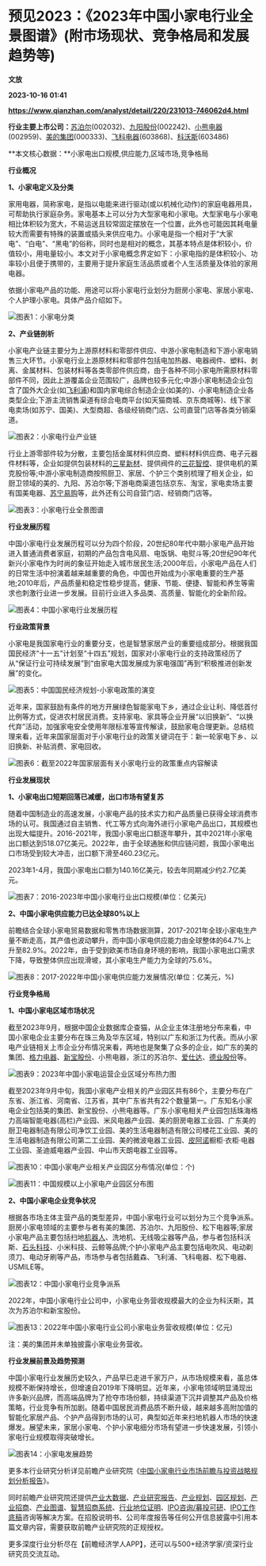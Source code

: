 # 预见2023：《2023年中国小家电行业全景图谱》(附市场现状、竞争格局和发展趋势等)
**文放**

**2023-10-16 01:41**

**https://www.qianzhan.com/analyst/detail/220/231013-746062d4.html**

**行业主要上市公司：**[苏泊尔](https://stock.qianzhan.com/hs/zhengquan_002032.SZ.html)(002032)、[九阳股份](https://stock.qianzhan.com/hs/zhengquan_002242.SZ.html)(002242)、[小熊电器](https://stock.qianzhan.com/hs/zhengquan_002959.SZ.html)(002959)、[美的集团](https://stock.qianzhan.com/hs/zhengquan_000333.SZ.html)(000333)、[飞科电器](https://stock.qianzhan.com/hs/zhengquan_603868.SH.html)(603868)、[科沃斯](https://stock.qianzhan.com/hs/zhengquan_603486.SH.html)(603486)

**本文核心数据：**小家电出口规模,供应能力,区域市场,竞争格局

**行业概况**

**1、小家电定义及分类**

家用电器，简称家电，是指以电能来进行驱动(或以机械化动作)的家庭电器用具，可帮助执行家庭杂务。家电基本上可以分为大型家电和小家电。大型家电与小家电相比体积较为宽大，不易运送且较常固定摆放在一个位置，此外也可能因其耗电量较大而需要有特殊的装置或插头来供应电力。小家电是指一个相对于“大家电”、“白电”、“黑电”的俗称，同时也是相对的概念，其基本特点是体积较小，价值较小，用电量较小。本文对于小家电概念界定如下：小家电指的是体积较小、功率较小且便于携带的，主要用于提升家庭生活品质或者个人生活质量及体验的家用电器。

依据小家电产品的功能、用途可以将小家电行业划分为厨房小家电、家居小家电、个人护理小家电。具体产品介绍如下。

![图表1：小家电分类](https://img3.qianzhan.com/news/202310/13/20231013-9805b22006b16cd1.png)

**2、产业链剖析**

小家电产业链主要分为上游原材料和零部件供应、中游小家电制造和下游小家电销售三大环节。小家电行业上游原材料和零部件包括电加热器、电器阀件、塑料、剥离、金属材料、包装材料等各类零部件供应商，由于各种不同小家电所需原材料零部件不同，因此上游覆盖企业范围较广，品牌也较多元化;中游小家电制造企业包含了国外大企业(如[飞利浦](https://stock.qianzhan.com/us/zhengquan_PHG.N.html))和国内家电综合制造企业(如美的)、小家电制造企业各类型企业;下游主流销售渠道有综合电商平台(如天猫商城、京东商城等)、线下家电卖场(如苏宁、国美)、大型商超、各级经销商门店、公司直营门店等各类分销渠道。

![图表2：小家电行业产业链](https://img3.qianzhan.com/news/202310/13/20231013-bf1856c5c1aa4a5f.jpg)

行业上游零部件较为分散，主要包括金属材料供应商、塑料材料供应商、电子元器件材料等，企业如提供包装材料的[三星新材](https://stock.qianzhan.com/hs/zhengquan_603578.SH.html)、提供阀件的[三花智控](https://stock.qianzhan.com/hs/zhengquan_002050.SZ.html)、提供电机的莱克股份等;中游小家电制造商按照厨卫、家居、个护三个类别梳理了相关企业，如厨卫领域的美的、九阳、苏泊尔等;下游电商渠道包括京东、淘宝，家电卖场主要有国美电器、[苏宁易购](https://stock.qianzhan.com/hs/zhengquan_002024.SZ.html)等，此外还有公司自营门店、经销商门店等。

![图表3：小家电行业全景图谱](https://img3.qianzhan.com/news/202310/13/20231013-69c9abe372b29760.jpg)

**行业发展历程**

中国小家电行业发展历程可以分为四个阶段，20世纪80年代中期小家电产品开始进入普通消费者家庭，初期的产品包含电风扇、电饭锅、电熨斗等;20世纪90年代新兴小家电作为时尚的象征开始走入城市居民生活;2000年后，小家电产品在人们的日常生活中扮演着越来越重要的角色，中国也开始成为小家电重要的生产基地;2010年后，产品质量和稳定性稳步提高，健康、节能、便捷、智能和养生等需求也刺激行业进一步发展。目前行业进入多品类、高质量、智能化的全新阶段。

![图表4：中国小家电行业发展历程](https://img3.qianzhan.com/news/202310/13/20231013-5e93ea8cd65379e3.png)

**行业政策背景**

小家电是我国家电行业的重要分支，也是智慧家居产业的重要组成部分。根据我国国民经济“十一五”计划至“十四五”规划，国家对小家电行业的支持政策经历了从“保证行业可持续发展”到“由家电大国发展成为家电强国”再到“积极推进创新发展”的变化。

![图表5：中国国民经济规划-小家电政策的演变](https://img3.qianzhan.com/news/202310/13/20231013-b6da2304068b06b3.png)

近年来，国家鼓励有条件的地方开展绿色智能家电下乡，通过企业让利、降低首付比例等方式，促进农村居民消费。支持家电、家具等企业开展“以旧换新”、“以换代弃”活动，加强家电安全使用年限标准等宣传解读，鼓励家电合理更新。总结梳理来看，近年来国家层面对于小家电行业的政策关键词在于：新一轮家电下乡、以旧换新、补贴消费、家电回收。

![图表6：截至2022年国家层面有关小家电行业的政策重点内容解读](https://img3.qianzhan.com/news/202310/13/20231013-e5044dd5e1511c52.png)

**行业发展现状**

**1、小家电出口短期回落已减缓，出口市场有望复苏**

随着中国制造业的高速发展，小家电产品的技术实力和产品质量已获得全球消费市场的认可。我国通过自主销售、代工等方式向海外进行小家电产品出口，其规模也出现大幅提升。2016-2021年，我国小家电出口额逐年攀升，其中2021年小家电出口额达到518.07亿美元。2022年，由于全球通胀和供应链问题，我国小家电出口市场受到较大冲击，出口额下滑至460.23亿元。

2023年1-4月，我国小家电出口额为140.16亿美元，较去年同期减少约2.7亿美元。

![图表7：2016-2023年中国小家电行业出口规模(单位：亿美元)](https://img3.qianzhan.com/news/202310/13/20231013-c27c169aab11e3bf.png)

**2、中国小家电供应能力已达全球80%以上**

前瞻结合全球小家电贸易数据和零售市场数据测算，2017-2021年全球小家电生产量不断走高，其产值也波动攀升，而中国小家电供应能力由全球整体的64.7%上升至82.9%。2022年，由于受到欧美市场自身环境的影响，我国小家电出口需求下降，导致整体供应出现滑坡，其小家电生产能力为全球的75.6%。

![图表8：2017-2022年中国小家电供应能力发展情况(单位：亿美元，%)](https://img3.qianzhan.com/news/202310/13/20231013-925dd48764839382.png)

**行业竞争格局**

**1、中国小家电区域市场状况**

截至2023年9月，根据中国企业数据库企查猫，从企业主体注册地分布来看，中国小家电企业主要分布在珠三角及华东区域，特别以广东和浙江为代表。而从小家电产业链相关上市企业分布情况来看，两地也是聚集了众多的企业，如广东的美的集团、[格力电器](https://stock.qianzhan.com/hs/zhengquan_000651.SZ.html)、[新宝股份](https://stock.qianzhan.com/hs/zhengquan_002705.SZ.html)、小熊电器，浙江的苏泊尔、[爱仕达](https://stock.qianzhan.com/hs/zhengquan_002403.SZ.html)、[德业股份](https://stock.qianzhan.com/hs/zhengquan_605117.SH.html)等。

![图表9：2023年中国小家电运营企业区域分布热力图](https://img3.qianzhan.com/news/202310/13/20231013-8b9ff14713cd06f8.png)

截至2023年9月中旬，我国小家电产业相关的产业园区共有86个，主要分布在广东省、浙江省、河南省、江苏省，其中广东省共有22个数量第一。广东知名小家电企业包括美的集团、新宝股份、小熊电器等。广东小家电相关产业园包括珠海格力高端智能电器(高栏)产业园、米风电器产业园、美的厨房电器工业园、广东美的厨卫电器制造有限公司净饮工业园、美的生活电器制造有限公司楼花工业园、美的生活电器制造有限公司第二工业园、美的微波电器工业园、[皮阿诺](https://stock.qianzhan.com/hs/zhengquan_002853.SZ.html)橱柜·衣柜·电器工业园、圣迪威电器产业园、中山市天朗电器工业园等。

![图表10：中国小家电产业相关产业园区分布情况(单位：个)](https://img3.qianzhan.com/news/202310/13/20231013-de9a175a4171fd3b.png)

![图表11：中国规模以上小家电产业园区分布图](https://img3.qianzhan.com/news/202310/13/20231013-794cf675cdd6d363.jpg)

**2、中国小家电企业竞争状况**

根据各市场主体主营产品的类型差异，中国小家电行业可以划分为三个竞争派系。厨房小家电领域的主要参与者有美的集团、苏泊尔、九阳股份、松下电器等;家居小家电产品主要包括扫地[机器人](https://stock.qianzhan.com/hs/zhengquan_300024.SZ.html)、洗地机、无线吸尘器等产品，参与者包括科沃斯、[石头科技](https://stock.qianzhan.com/hs/zhengquan_688169.SH.html)、小米科技、云鲸等品牌;个护小家电产品主要包括电吹风、电动剃须刀、电动牙刷等产品，市场参与者包括戴森、飞利浦、飞科电器、松下电器、USMILE等。

![图表12：中国小家电行业竞争派系](https://img3.qianzhan.com/news/202310/13/20231013-69df00046a4af31f.png)

2022年，中国小家电行业公司中，小家电业务营收规模最大的企业为科沃斯，其次为苏泊尔和新宝股份。

![图表13：2022年中国小家电行业公司小家电业务营收规模(单位：亿元)](https://img3.qianzhan.com/news/202310/13/20231013-a1813ed6798d5480.png)

注：美的集团并未单独披露小家电业务营收。

**行业发展前景及趋势预测**

中国小家电行业发展历史较久，产品早已走进千家万户，从市场规模来看，虽总体规模不断保持增长，但增速自2019年下降明显。近年来，小家电领域明显涌现出许多新兴品牌，而高端品牌为了抢夺市场份额，持续渠道下沉并调整其产品及价格策略，行业竞争有所加剧。随着中国居民消费品质不断升级，越来越多高附加值的智能化家居产品、个护产品得到市场的认可，典型如近年来扫地机器人市场的快速爆发。展望未来，家居小家电、个护小家电细分市场有望进一步快速发展，引领小家电行业规模取得突破增长。

![图表14：小家电发展趋势](https://img3.qianzhan.com/news/202310/13/20231013-68a9390cd503184b.png)

更多本行业研究分析详见前瞻产业研究院《[中国小家电行业市场前瞻与投资战略规划分析报告](https://bg.qianzhan.com/report/detail/0bf7b158024940e6.html)》。

同时前瞻产业研究院还提供[产业大数据](https://d.qianzhan.com/)、[产业研究报告](https://bg.qianzhan.com/report/hotlist/)、[产业规划](https://f.qianzhan.com/chanyeguihua2/)、[园区规划](https://f.qianzhan.com/yuanqu/)、[产业招商](https://f.qianzhan.com/chanyezhaoshang/)、[产业图谱](https://bg.qianzhan.com/report/lianglian/)、[智慧招商系统](https://z.qianzhan.com/)、[行业地位证明](https://bg.qianzhan.com/report/qyppcs)、[IPO咨询/募投可研](https://ipo.qianzhan.com/mutou/)、[IPO工作底稿](https://ipo.qianzhan.com/digao/)咨询等解决方案。在招股说明书、公司年度报告等任何公开信息披露中引用本篇文章内容，需要获取前瞻产业研究院的正规授权。

更多深度行业分析尽在【前瞻经济学人APP】，还可以与500+经济学家/资深行业研究员交流互动。